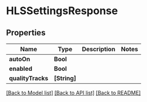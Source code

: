 # HLSSettingsResponse

## Properties
Name | Type | Description | Notes
------------ | ------------- | ------------- | -------------
**autoOn** | **Bool** |  | 
**enabled** | **Bool** |  | 
**qualityTracks** | **[String]** |  | 

[[Back to Model list]](../README.md#documentation-for-models) [[Back to API list]](../README.md#documentation-for-api-endpoints) [[Back to README]](../README.md)


